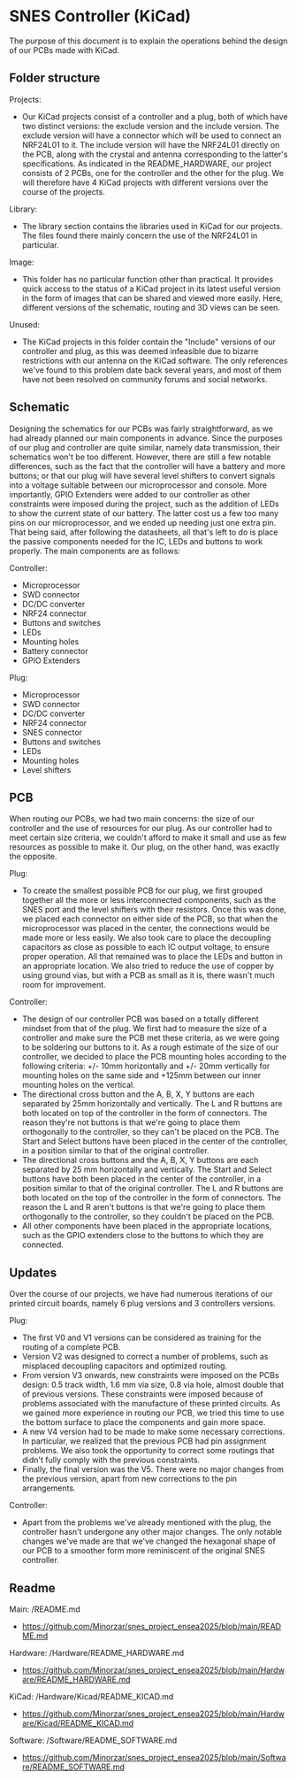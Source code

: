 # SNES Controller (KiCad)

The purpose of this document is to explain the operations behind the design of our PCBs made with KiCad.

## Folder structure

Projects:
- Our KiCad projects consist of a controller and a plug, both of which have two distinct versions: the exclude version and the include version. The exclude version will have a connector which will be used to connect an NRF24L01 to it. The include version will have the NRF24L01 directly on the PCB, along with the crystal and antenna corresponding to the latter's specifications. As indicated in the README_HARDWARE, our project consists of 2 PCBs, one for the controller and the other for the plug. We will therefore have 4 KiCad projects with different versions over the course of the projects.

Library:
- The library section contains the libraries used in KiCad for our projects. The files found there mainly concern the use of the NRF24L01 in particular.

Image:
- This folder has no particular function other than practical. It provides quick access to the status of a KiCad project in its latest useful version in the form of images that can be shared and viewed more easily. Here, different versions of the schematic, routing and 3D views can be seen.

Unused:
- The KiCad projects in this folder contain the "Include" versions of our controller and plug, as this was deemed infeasible due to bizarre restrictions with our antenna on the KiCad software. The only references we've found to this problem date back several years, and most of them have not been resolved on community forums and social networks.

## Schematic

Designing the schematics for our PCBs was fairly straightforward, as we had already planned our main components in advance. Since the purposes of our plug and controller are quite similar, namely data transmission, their schematics won't be too different. However, there are still a few notable differences, such as the fact that the controller will have a battery and more buttons; or that our plug will have several level shifters to convert signals into a voltage suitable between our microprocessor and console. More importantly, GPIO Extenders were added to our controller as other constraints were imposed during the project, such as the addition of LEDs to show the current state of our battery. The latter cost us a few too many pins on our microprocessor, and we ended up needing just one extra pin. That being said, after following the datasheets, all that's left to do is place the passive components needed for the IC, LEDs and buttons to work properly. The main components are as follows:

Controller:
- Microprocessor
- SWD connector
- DC/DC converter
- NRF24 connector
- Buttons and switches
- LEDs
- Mounting holes
- Battery connector
- GPIO Extenders

Plug:
- Microprocessor
- SWD connector
- DC/DC converter
- NRF24 connector
- SNES connector
- Buttons and switches
- LEDs
- Mounting holes
- Level shifters

## PCB

When routing our PCBs, we had two main concerns: the size of our controller and the use of resources for our plug. As our controller had to meet certain size criteria, we couldn't afford to make it small and use as few resources as possible to make it. Our plug, on the other hand, was exactly the opposite.

Plug:
- To create the smallest possible PCB for our plug, we first grouped together all the more or less interconnected components, such as the SNES port and the level shifters with their resistors. Once this was done, we placed each connector on either side of the PCB, so that when the microprocessor was placed in the center, the connections would be made more or less easily. We also took care to place the decoupling capacitors as close as possible to each IC output voltage, to ensure proper operation. All that remained was to place the LEDs and button in an appropriate location. We also tried to reduce the use of copper by using ground vias, but with a PCB as small as it is, there wasn't much room for improvement.

Controller:
- The design of our controller PCB was based on a totally different mindset from that of the plug. We first had to measure the size of a controller and make sure the PCB met these criteria, as we were going to be soldering our buttons to it. As a rough estimate of the size of our controller, we decided to place the PCB mounting holes according to the following criteria: +/- 10mm horizontally and +/- 20mm vertically for mounting holes on the same side and +125mm between our inner mounting holes on the vertical.
- The directional cross button and the A, B, X, Y buttons are each separated by 25mm horizontally and vertically. The L and R buttons are both located on top of the controller in the form of connectors. The reason they're not buttons is that we're going to place them orthogonally to the controller, so they can't be placed on the PCB. The Start and Select buttons have been placed in the center of the controller, in a position similar to that of the original controller.
- The directional cross buttons and the A, B, X, Y buttons are each separated by 25 mm horizontally and vertically. The Start and Select buttons have both been placed in the center of the controller, in a position similar to that of the original controller. The L and R buttons are both located on the top of the controller in the form of connectors. The reason the L and R aren't buttons is that we're going to place them orthogonally to the controller, so they couldn't be placed on the PCB.
- All other components have been placed in the appropriate locations, such as the GPIO extenders close to the buttons to which they are connected.

## Updates

Over the course of our projects, we have had numerous iterations of our printed circuit boards, namely 6 plug versions and 3 controllers versions.

Plug:
- The first V0 and V1 versions can be considered as training for the routing of a complete PCB.
- Version V2 was designed to correct a number of problems, such as misplaced decoupling capacitors and optimized routing.
- From version V3 onwards, new constraints were imposed on the PCBs design: 0.5 track width, 1.6 mm via size, 0.8 via hole, almost double that of previous versions. These constraints were imposed because of problems associated with the manufacture of these printed circuits. As we gained more experience in routing our PCB, we tried this time to use the bottom surface to place the components and gain more space.
 - A new V4 version had to be made to make some necessary corrections. In particular, we realized that the previous PCB had pin assignment problems. We also took the opportunity to correct some routings that didn't fully comply with the previous constraints.
- Finally, the final version was the V5. There were no major changes from the previous version, apart from new corrections to the pin arrangements.
 
 Controller:
- Apart from the problems we've already mentioned with the plug, the controller hasn't undergone any other major changes. The only notable changes we've made are that we've changed the hexagonal shape of our PCB to a smoother form more reminiscent of the original SNES controller. 

## Readme

Main: /README.md
- https://github.com/Minorzar/snes_project_ensea2025/blob/main/README.md

Hardware: /Hardware/README_HARDWARE.md
- https://github.com/Minorzar/snes_project_ensea2025/blob/main/Hardware/README_HARDWARE.md

KiCad: /Hardware/Kicad/README_KICAD.md
- https://github.com/Minorzar/snes_project_ensea2025/blob/main/Hardware/Kicad/README_KICAD.md

Software: /Software/README_SOFTWARE.md
- https://github.com/Minorzar/snes_project_ensea2025/blob/main/Software/README_SOFTWARE.md
